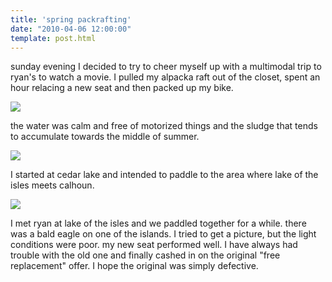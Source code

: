 ```yaml
---
title: 'spring packrafting'
date: "2010-04-06 12:00:00"
template: post.html
---
```


sunday evening I decided to try to cheer myself up with a multimodal trip to ryan's to watch a movie. I pulled my alpacka raft out of the closet, spent an hour relacing a new seat and then packed up my bike.

![](http://slowtheory.openphoto.me.s3.amazonaws.com/custom/201004/P4040002-38e8b1_800x800.jpg)

the water was calm and free of motorized things and the sludge that tends to accumulate towards the middle of summer.

![](http://slowtheory.openphoto.me.s3.amazonaws.com/custom/201004/P4040005-2b1ec1_800x800.jpg)

I started at cedar lake and intended to paddle to the area where lake of the isles meets calhoun.

![](http://slowtheory.openphoto.me.s3.amazonaws.com/custom/201004/P4040007-7c5c8f_800x800.jpg)

I met ryan at lake of the isles and we paddled together for a while. there was a bald eagle on one of the islands. I tried to get a picture, but the light conditions were poor. my new seat performed well. I have always had trouble with the old one and finally cashed in on the original "free replacement" offer. I hope the original was simply defective.